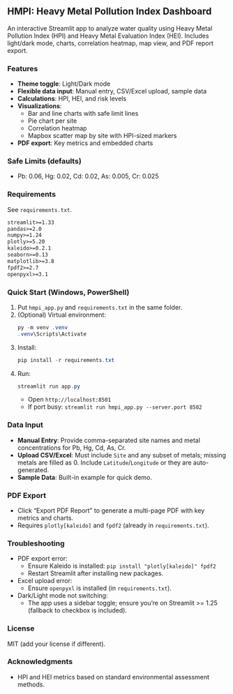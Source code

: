 ## HMPI: Heavy Metal Pollution Index Dashboard

An interactive Streamlit app to analyze water quality using Heavy Metal Pollution Index (HPI) and Heavy Metal Evaluation Index (HEI). Includes light/dark mode, charts, correlation heatmap, map view, and PDF report export.

### Features
- **Theme toggle**: Light/Dark mode
- **Flexible data input**: Manual entry, CSV/Excel upload, sample data
- **Calculations**: HPI, HEI, and risk levels
- **Visualizations**:
  - Bar and line charts with safe limit lines
  - Pie chart per site
  - Correlation heatmap
  - Mapbox scatter map by site with HPI-sized markers
- **PDF export**: Key metrics and embedded charts

### Safe Limits (defaults)
- Pb: 0.06, Hg: 0.02, Cd: 0.02, As: 0.005, Cr: 0.025

### Requirements
See `requirements.txt`.

```txt
streamlit>=1.33
pandas>=2.0
numpy>=1.24
plotly>=5.20
kaleido>=0.2.1
seaborn>=0.13
matplotlib>=3.8
fpdf2>=2.7
openpyxl>=3.1
```

### Quick Start (Windows, PowerShell)
1. Put `hmpi_app.py` and `requirements.txt` in the same folder.
2. (Optional) Virtual environment:
   ```powershell
   py -m venv .venv
   .venv\Scripts\Activate
   ```
3. Install:
   ```powershell
   pip install -r requirements.txt
   ```
4. Run:
   ```powershell
   streamlit run app.py
   ```
   - Open `http://localhost:8501`
   - If port busy: `streamlit run hmpi_app.py --server.port 8502`

### Data Input
- **Manual Entry**: Provide comma-separated site names and metal concentrations for Pb, Hg, Cd, As, Cr.
- **Upload CSV/Excel**: Must include `Site` and any subset of metals; missing metals are filled as 0. Include `Latitude`/`Longitude` or they are auto-generated.
- **Sample Data**: Built-in example for quick demo.

### PDF Export
- Click “Export PDF Report” to generate a multi-page PDF with key metrics and charts.
- Requires `plotly[kaleido]` and `fpdf2` (already in `requirements.txt`).

### Troubleshooting
- PDF export error:
  - Ensure Kaleido is installed: `pip install "plotly[kaleido]" fpdf2`
  - Restart Streamlit after installing new packages.
- Excel upload error:
  - Ensure `openpyxl` is installed (in `requirements.txt`).
- Dark/Light mode not switching:
  - The app uses a sidebar toggle; ensure you’re on Streamlit >= 1.25 (fallback to checkbox is included).

### License
MIT (add your license if different).

### Acknowledgments
- HPI and HEI metrics based on standard environmental assessment methods.
